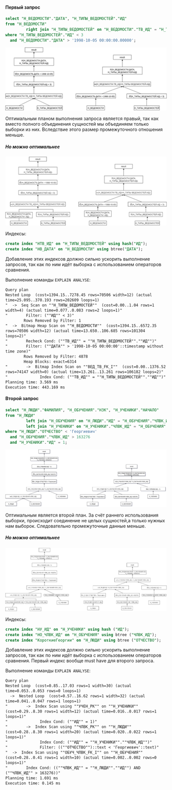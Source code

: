 #### Первый запрос
```sql
select "Н_ВЕДОМОСТИ"."ДАТА", "Н_ТИПЫ_ВЕДОМОСТЕЙ"."ИД"
from "Н_ВЕДОМОСТИ"
         right join "Н_ТИПЫ_ВЕДОМОСТЕЙ" on "Н_ВЕДОМОСТИ"."ТВ_ИД" = "Н_ТИПЫ_ВЕДОМОСТЕЙ"."ИД"
where "Н_ТИПЫ_ВЕДОМОСТЕЙ"."ИД" < 3
  and "Н_ВЕДОМОСТИ"."ДАТА" > '1998-10-05 00:00:00.00000';
```
![планы выполнения первого запроса](https://github.com/Avvessalom/ITMO-Information-Systems-and-Databases/blob/master/Lab_3/img/lab3.jpg)

Оптимальным планом выполнения запроса является правый, так как вместо полного объединения сущностей мы объединяем только выборки из них. Вследствие этого размер промежуточного отношения меньше.
##### Но можно оптимальнее
![планы выполнения первого запроса](https://github.com/Avvessalom/ITMO-Information-Systems-and-Databases/blob/master/Lab_3/img/lab3%20(1).jpg)

Индексы:

```sql
create index "НТВ_ИД" on "Н_ТИПЫ_ВЕДОМОСТЕЙ" using hash("ИД");
create index "НВ_ДАТА" on "Н_ВЕДОМОСТИ" using btree("ДАТА");
```

Добавление этих индексов должно сильно ускорить выполнение запросов, так как по ним идёт выборка с использованием операторов сравнения. 

Выполнение команды `EXPLAIN ANALYSE`:

    Query plan
    Nested Loop  (cost=1394.15..7278.45 rows=70506 width=12) (actual time=25.095..370.193 rows=202609 loops=1)
    "  ->  Seq Scan on ""Н_ТИПЫ_ВЕДОМОСТЕЙ""  (cost=0.00..1.04 rows=1 width=4) (actual time=0.077..0.083 rows=2 loops=1)"
    "        Filter: (""ИД"" < 3)"
            Rows Removed by Filter: 1
    "  ->  Bitmap Heap Scan on ""Н_ВЕДОМОСТИ""  (cost=1394.15..6572.35 rows=70506 width=12) (actual time=13.650..106.685 rows=101304 loops=2)"
    "        Recheck Cond: (""ТВ_ИД"" = ""Н_ТИПЫ_ВЕДОМОСТЕЙ"".""ИД"")"
    "        Filter: (""ДАТА"" > '1998-10-05 00:00:00'::timestamp without time zone)"
            Rows Removed by Filter: 4878
            Heap Blocks: exact=6314
    "        ->  Bitmap Index Scan on ""ВЕД_ТВ_FK_I""  (cost=0.00..1376.52 rows=74147 width=0) (actual time=13.261..13.261 rows=106182 loops=2)"
    "              Index Cond: (""ТВ_ИД"" = ""Н_ТИПЫ_ВЕДОМОСТЕЙ"".""ИД"")"
    Planning time: 3.569 ms
    Execution time: 443.169 ms

#### Второй запрос
```sql
select "Н_ЛЮДИ"."ФАМИЛИЯ", "Н_ОБУЧЕНИЯ"."НЗК", "Н_УЧЕНИКИ"."НАЧАЛО"
from "Н_ЛЮДИ"
         left join "Н_ОБУЧЕНИЯ" on "Н_ЛЮДИ"."ИД" = "Н_ОБУЧЕНИЯ"."ЧЛВК_ИД"
         left join "Н_УЧЕНИКИ" on "Н_УЧЕНИКИ"."ЧЛВК_ИД" = "Н_ОБУЧЕНИЯ"."ЧЛВК_ИД"
where "Н_ЛЮДИ"."ОТЧЕСТВО" < 'Георгиевич'
  and "Н_ОБУЧЕНИЯ"."ЧЛВК_ИД" > 163276
  and "Н_УЧЕНИКИ"."ИД" = 1;
```
![планы выполнения второго запроса](https://github.com/Avvessalom/ITMO-Information-Systems-and-Databases/blob/master/Lab_3/img/LAB3_2.jpg)

Оптимальным является второй план. За счёт раннего использования выборки, происходит соединение не целых сущностей,а только нужных нам выборок. Следовательно промежуточные данные меньше.


##### Но можно оптимальнее
![планы выполнения первого запроса](https://github.com/Avvessalom/ITMO-Information-Systems-and-Databases/blob/master/Lab_3/img/lab3%20(2).jpg)


Индексы:

```sql
create index "НУ_ИД" on "Н_УЧЕНИКИ" using hash ("ИД");
create index "НО_ЧЛВК_ИД" on "Н_ОБУЧЕНИЯ" using btree ("ЧЛВК_ИД");
create index "КороткиеГеоргии" on "Н_ЛЮДИ" using btree ("ОТЧЕСТВО");
```

Добавление этих индексов должно сильно ускорить выполнение запросов, так как по ним идёт выборка с использованием операторов сравнения. Первый индекс вообще must have для второго запроса.

Выполнение команды `EXPLAIN ANALYSE`:

    Query plan
    Nested Loop  (cost=0.85..17.03 rows=1 width=30) (actual time=0.053..0.053 rows=0 loops=1)
      ->  Nested Loop  (cost=0.57..16.62 rows=1 width=32) (actual time=0.041..0.047 rows=1 loops=1)
    "        ->  Index Scan using ""УЧЕН_PK"" on ""Н_УЧЕНИКИ""  (cost=0.29..8.30 rows=1 width=12) (actual time=0.016..0.017 rows=1 loops=1)"
    "              Index Cond: (""ИД"" = 1)"
    "        ->  Index Scan using ""ЧЛВК_PK"" on ""Н_ЛЮДИ""  (cost=0.28..8.30 rows=1 width=20) (actual time=0.020..0.022 rows=1 loops=1)"
    "              Index Cond: (""ИД"" = ""Н_УЧЕНИКИ"".""ЧЛВК_ИД"")"
    "              Filter: ((""ОТЧЕСТВО"")::text < 'Георгиевич'::text)"
    "  ->  Index Scan using ""ОБУЧ_ЧЛВК_FK_I"" on ""Н_ОБУЧЕНИЯ""  (cost=0.28..0.41 rows=1 width=10) (actual time=0.002..0.002 rows=0 loops=1)"
    "        Index Cond: ((""ЧЛВК_ИД"" = ""Н_ЛЮДИ"".""ИД"") AND (""ЧЛВК_ИД"" > 163276))"
    Planning time: 1.691 ms
    Execution time: 0.145 ms


